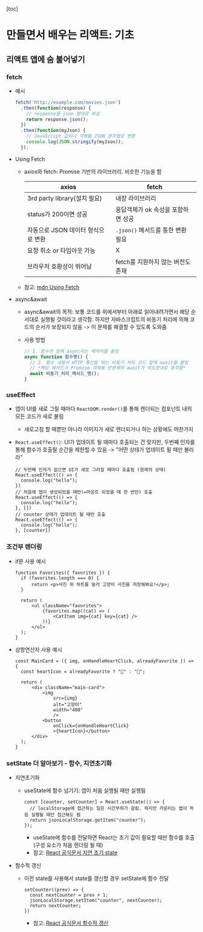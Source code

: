 [toc]

# 만들면서 배우는 리액트: 기초

## 리액트 앱에 숨 불어넣기

### fetch

- 예시

  ```javascript
  fetch('http://example.com/movies.json')
    .then(function(response) {
      // response를 json 형태로 파싱
      return response.json();
    })
    .then(function(myJson) {
      // JavaScript 값이나 객체를 JSON 문자열로 변환
      console.log(JSON.stringify(myJson));
    });
  ```

- Using Fetch

  - axios와 fetch: Promise 기반의 라이브러리. 비슷한 기능을 함

    | axios                              | fetch                              |
    | ---------------------------------- | ---------------------------------- |
    | 3rd party library(설치 필요)       | 내장 라이브러리                    |
    | status가 200이면 성공              | 응답객체가 ok 속성을 포함하면 성공 |
    | 자동으로 JSON 데이터 형식으로 변환 | `.json()` 메서드를 통한 변환 필요  |
    | 요청 취소 or 타임아웃 가능         | X                                  |
    | 브라우저 호환성이 뛰어남           | fetch를 지원하지 않는 버전도 존재  |

  - 참고: [mdn Using Fetch](https://developer.mozilla.org/ko/docs/Web/API/Fetch_API/Using_Fetch)

- async&await

  - async&await의 목적: 보통 코드를 위에서부터 아래로 읽어내려가면서 해당 순서대로 실행될 것이라고 생각함. 하지만 자바스크립트의 비동기 처리에 의해 코드의 순서가 보장되지 않음 -> 이 문제를 해결할 수 있도록 도와줌

  - 사용 방법

    ```javascript
    // 1. 함수의 앞에 async라는 예약어를 붙임
    async function 함수명() {
      // 2. 함수 내붕서 HTTP 통신을 하는 비동기 처리 코드 앞에 await를 붙임
      // *해당 메서드가 Promise 객체를 반환해야 await가 의도한대로 동작함*
      await 비동기_처리_메서드_명();
    }
    ```

### useEffect

- 앱이 UI를 새로 그릴 때마다 `ReactDOM.render()`를 통해 렌더되는 컴포넌트 내의 모든 코드가 새로 불림
  - 새로고침 할 때뿐만 아니라 이미지가 새로 렌더되거나 하는 상황에도 마찬가지

- `React.useEffect()`: UI가 업데이트 될 때마다 호출되는 건 맞지만, 두번째 인자를 통해 함수가 호출될 순간을 제한할 수 있음 -> "어떤 상태가 업데이트 될 때만 불러라"

  ```react
  // 두번째 인자가 없으면 UI가 새로 그려질 때마다 호출됨 (원래의 상태)
  React.useEffect(() => {
    console.log("hello");
  })
  // 처음에 앱이 생성되었을 때만(=마운트 되었을 때 한 번만) 호출
  React.useEffect(() => {
    console.log("hello");
  }, [])
  // counter 상태가 업데이트 될 때만 호출
  React.useEffect(() => {
    console.log("hello");
  }, [counter])
  ```

### 조건부 렌더링

- if문 사용 예시

  ```react
  function Favorites({ favorites }) {
    if (favorites.length === 0) {
        return <p>사진 위 하트를 눌러 고양이 사진을 저장해봐요!</p>;
    }
  
    return (
        <ul className="favorites">
            {favorites.map((cat) => (
                <CatItem img={cat} key={cat} />
            ))}
        </ul>
    );
  }
  ```

- 삼항연산자 사용 예시

  ```react
  const MainCard = ({ img, onHandleHeartClick, alreadyFavorite }) => {
    const heartIcon = alreadyFavorite ? "💖" : "🤍";
  
    return (
        <div className="main-card">
            <img
                src={img}
                alt="고양이"
                width="400"
                />
            <button
                onClick={onHandleHeartClick}
                >{heartIcon}</button>
        </div>
    );
  }
  ```

### setState 더 알아보기 - 함수, 지연초기화

- 지연초기화

  - useState에 함수 넘기기: 앱이 처음 실행될 때만 실행됨

    ```react
    const [counter, setCounter] = React.useState(() => {
      // localStorage에 접근하는 일은 시간부하가 걸림. 하지만 카운터는 앱이 처음 실행될 때만 접근해도 됨
      return jsonLocalStorage.getItem("counter");
    });
    ```

    -  useState에 함수를 전달하면 React는 초기 값이 필요할 때만 함수를 호출 (구성 요소가 처음 렌더링 될 때)
    - 참고: [React 공식문서 지연 초기 state](https://ko.reactjs.org/docs/hooks-reference.html#lazy-initial-state)

- 함수적 갱신

  - 이전 state를 사용해서 state를 갱신할 경우 setState에 함수 전달

    ```react
    setCounter((prev) => {
      const nextCounter = prev + 1;
      jsonLocalStorage.setItem("counter", nextCounter);
      return nextCounter;
    })
    ```

    - 참고: [React 공식문서 함수적 갱신](https://ko.reactjs.org/docs/hooks-reference.html#functional-updates)